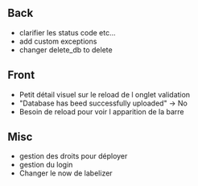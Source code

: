 ## Back

- clarifier les status code etc...
- add custom exceptions
- changer delete_db to delete

## Front

- Petit détail visuel sur le reload de l onglet validation
- "Database has beed successfully uploaded" -> No
- Besoin de reload pour voir l apparition de la barre

## Misc

- gestion des droits pour déployer
- gestion du login
- Changer le now de labelizer
